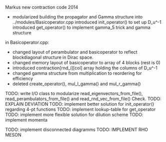 Markus new contraction code 2014

- modularized building the propagator and Gamma structure into
  ../modules/Basicoperator.cpp
  introduced init_operator() to set up D_u^-1
  introduced get_operator() to implement gamma_5 trick and gamma structure

in Basicoperator.cpp:
- changed layout of perambulator and basicoperator to reflect blockdiagonal
  structure in Dirac space. 
- changed memory layout of basicoperator to array of 4 blocks (rest is 0)
- introduced contraction[rnd_i][col] array holding the columns of D_u^-1
- changed gamma structure from multiplication to reordering for efficiency
- deleted create_operator(), mul_l_gamma() and mul_r_gamma()

TODO: write I/O class to modularize read_eigenvectors_from_file(), 
      read_perambulators_from_file() and read_rnd_vec_from_file() 
      Check.
TODO: EXPLAIN DEVIATION
TODO: implement better solution for init_operator() regarding 4-pt functions
TODO: implement lookup-table for get_operator
TODO: implement more flexible solution for dilution scheme
TODO: implement momenta

TODO: implement disconnected diagramms
TODO: IMPLEMENT RHO MESON

